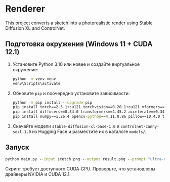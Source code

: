 
# Renderer

This project converts a sketch into a photorealistic render using Stable Diffusion XL and ControlNet.

## Подготовка окружения (Windows 11 + CUDA 12.1)

1. Установите Python 3.10 или новее и создайте виртуальное окружение:
   ```cmd
   python -m venv venv
   venv\Scripts\activate
   ```
2. Обновите `pip` и поочередно установите зависимости:
   ```cmd
   python -m pip install --upgrade pip
   pip install torch==2.5.1+cu121 torchvision==0.20.1+cu121 xformers==0.0.31 --extra-index-url https://download.pytorch.org/whl/cu121
   pip install diffusers==0.34.0 transformers==4.45.2 accelerate==0.34.0 peft==0.15.2 huggingface-hub==0.33.1 safetensors==0.4.5
   pip install numpy==1.26.4 opencv-python==4.11.0.86 pillow==10.4.0 tqdm==4.67.0
   ```
3. Скачайте модели `stable-diffusion-xl-base-1.0` и `controlnet-canny-sdxl-1.0` из Hugging Face и разместите их в каталоге `models/`.

## Запуск

```cmd
python main.py --input scetch.png --output result.png --prompt "ultra-realistic minimalistic modern house, evening golden hour lighting, photoreal, 8k, octane render"
```

Скрипт требует доступного CUDA‑GPU. Проверьте, что установлены драйверы NVIDIA и CUDA 12.1.
